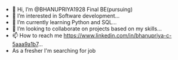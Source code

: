 - 👋 Hi, I’m @BHANUPRIYA1928 Final BE(pursuing)
- 👀 I’m interested in Software development...
- 🌱 I’m currently learning Python and SQL...
- 💞️ I’m looking to collaborate on projects based on my skills...
- 📫 How to reach me https://www.linkedin.com/in/bhanupriya-c-5aaa9a1b7...
- As a fresher I'm searching for job
<!---
BHANUPRIYA1928/BHANUPRIYA1928 is a ✨ special ✨ repository because its `README.md` (this file) appears on your GitHub profile.
You can click the Preview link to take a look at your changes.
--->
